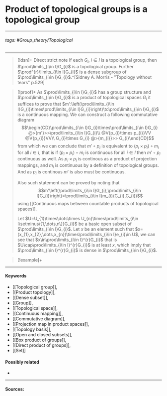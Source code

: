 # Product of topological groups is a topological group
***
###### tags: #Group_theory/Topological 
***
>[!dsn]+ Direct strict note
>If each $G_{i}$, $i\in I$ is a topological group, then $\prod\limits_{i\in I}G_{i}$ is a topological group. Further $\prod^{r}\limits_{i\in I}G_{i}$ is a dense subgroup of $\prod\limits_{i\in I}G_{i}$.^[Sidney A. Morris - "Topology without tears" p.529] 

>[!proof]+
>As $\prod\limits_{i\in I}G_{i}$ has a group structure and $\prod\limits_{i\in I}G_{i}$ is a product of topological spaces $G_{i}$ it suffices to prove that $m':\left(\prod\limits_{i\in I}G_{i}\times\prod\limits_{i\in I}G_{i}\right)\to\prod\limits_{i\in I}G_{i}$ is a continuous mapping. We can construct a following commutative diagram
>$$\begin{CD}\prod\limits_{i\in I}G_{i}\times\prod\limits_{i\in I}G_{i} @>{m'}>>\prod\limits_{i\in I}G_{i}\\ @V{p_{i}\times p_{i}}VV @V{p_{i}}VV\\ G_{i}\times G_{i} @>{m_{i}}>> G_{i}\end{CD}$$
>from which we can conclude that $m'\circ p_{i}$ is equivalent to $(p_{i}\times p_{i})\circ m_{i}$ for all $i\in I$, that is if $(p_{i}\times p_{i})\circ m_{i}$ is continuous for all $i\in I$ then $m'\circ p_{i}$ continuous as well. 
>As $p_{i}\times p_{i}$ is continous as a product of projection mappings, and $m_{i}$ is continuous by a definition of topological groups. And as $p_i$ is continous $m'$ is also must be continuous. 
>
>Also such statement can be proved by noting that 
>$$m'\left(\prod\limits_{i\in I}G_{i},\prod\limits_{i\in I}G_{i}\right)=\prod\limits_{i\in I}m_{i}(G_{i},G_{i})$$
>using [[Continuous maps between countable products of topological spaces]].
>
>Let $U=U_{1}\times\dots\times U_{n}\times\prod\limits_{i\in I\setminus\{1,\dots,n\}}G_{i}$ be a basic open subset of $\prod\limits_{i\in I}G_{i}$. Let $x$ be an element such that $x=(x_{1},x_{2},\dots,x_{n})\times\prod\limits_{i\in I}e_{i}\in U$, we can see that $x\in\prod\limits_{i\in I}^{r}G_{i}$ that is $U\cap\prod\limits_{i\in I}^{r}G_{i}$ is at least $x$, which imply that $\prod\limits_{i\in I}^{r}G_{i}$ is dense in $\prod\limits_{i\in I}G_{i}$. 

>[!example]+ 
>
***
#### Keywords
- [[Topological group]],
- [[Product topology]],
- [[Dense subset]],
- [[Group]],
- [[Topological space]],
- [[Continuous mapping]],
- [[Commutative diagram]],
- [[Projection map in product spaces]],
- [[Topology basis]],
- [[Open and closed subsets]],
- [[Box product of groups]],
- [[Direct product of groups]],
- [[Set]]
#### Possibly related
- 
***
#### Sources: